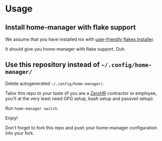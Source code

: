 # Usage

## Install home-manager with flake support

We assume that you have installed nix with [user-friendly flakes installer](https://github.com/cognivore/icfpc-compute).

It should give you home-manager with flake support. Duh.

## Use this repository instead of `~/.config/home-manager/`

Delete autogenerated `~/.config/home-manager/`.

Tailor this repo to your taste (if you are a [ZeroHR](https://zerohr.io) contractor or employee, you'll at the very least need GPG setup, bash setup and passveil setup).

Run `home-manager switch`.

Enjoy!

Don't forget to fork this repo and push your home-manager configuration into your fork.
